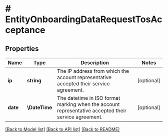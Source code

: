 # # EntityOnboardingDataRequestTosAcceptance

## Properties

Name | Type | Description | Notes
------------ | ------------- | ------------- | -------------
**ip** | **string** | The IP address from which the account representative accepted their service agreement. | [optional]
**date** | **\DateTime** | The datetime in ISO format marking when the account representative accepted their service agreement. | [optional]

[[Back to Model list]](../../README.md#models) [[Back to API list]](../../README.md#endpoints) [[Back to README]](../../README.md)
